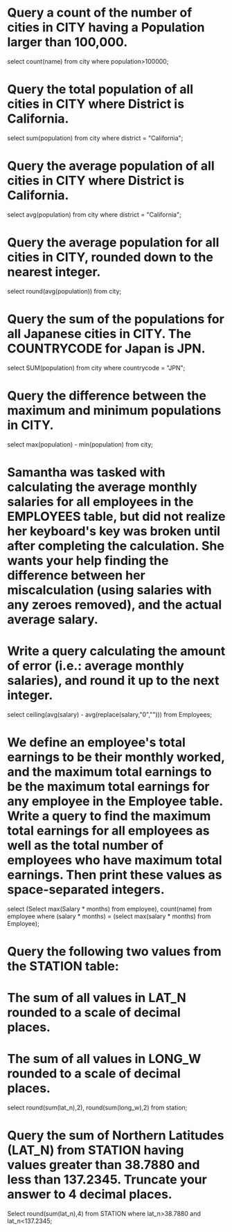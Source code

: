 # Query a count of the number of cities in CITY having a Population larger than 100,000.
select count(name) from city where population>100000;

# Query the total population of all cities in CITY where District is California.
select sum(population)
from city
where district = "California";

# Query the average population of all cities in CITY where District is California.
select avg(population)
from city
where district = "California";

# Query the average population for all cities in CITY, rounded down to the nearest integer.
select round(avg(population))
from city;

# Query the sum of the populations for all Japanese cities in CITY. The COUNTRYCODE for Japan is JPN.
select SUM(population)
from city
where countrycode = "JPN";

# Query the difference between the maximum and minimum populations in CITY.
select  max(population) - min(population) 
from city;

# Samantha was tasked with calculating the average monthly salaries for all employees in the EMPLOYEES table, but did not realize her   keyboard's  key was broken until after completing the calculation. She wants your help finding the difference between her miscalculation (using salaries with any zeroes removed), and the actual average salary.
# Write a query calculating the amount of error (i.e.:  average monthly salaries), and round it up to the next integer.
select ceiling(avg(salary) - avg(replace(salary,"0",""))) 
from Employees;

# We define an employee's total earnings to be their monthly  worked, and the maximum total earnings to be the maximum total earnings for any employee in the Employee table. Write a query to find the maximum total earnings for all employees as well as the total number of employees who have maximum total earnings. Then print these values as  space-separated integers.
select (Select max(Salary * months) from employee),
count(name)
from employee where (salary * months) = (select max(salary * months) from Employee);

# Query the following two values from the STATION table:

# The sum of all values in LAT_N rounded to a scale of  decimal places.
# The sum of all values in LONG_W rounded to a scale of  decimal places.

select round(sum(lat_n),2),
round(sum(long_w),2)
from station;

# Query the sum of Northern Latitudes (LAT_N) from STATION having values greater than 38.7880 and less than 137.2345. Truncate your answer to 4 decimal places.
Select round(sum(lat_n),4) 
from STATION 
where lat_n>38.7880 and lat_n<137.2345;